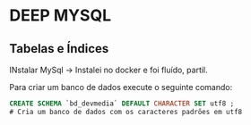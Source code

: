 # DEEP MYSQL

## Tabelas e Índices

INstalar MySql -> Instalei no docker e foi fluído, partil.

Para criar um banco de dados execute o seguinte comando: 
```sql
CREATE SCHEMA `bd_devmedia` DEFAULT CHARACTER SET utf8 ;
# Cria um banco de dados com os caracteres padrões em utf8
```